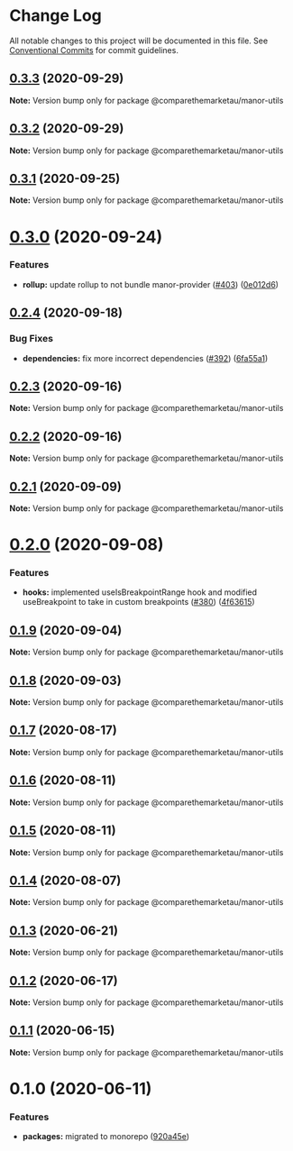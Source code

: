 # Change Log

All notable changes to this project will be documented in this file.
See [Conventional Commits](https://conventionalcommits.org) for commit guidelines.

## [0.3.3](https://github.com/comparethemarketau/manor-react/compare/@comparethemarketau/manor-utils@0.3.2...@comparethemarketau/manor-utils@0.3.3) (2020-09-29)

**Note:** Version bump only for package @comparethemarketau/manor-utils





## [0.3.2](https://github.com/comparethemarketau/manor-react/compare/@comparethemarketau/manor-utils@0.3.1...@comparethemarketau/manor-utils@0.3.2) (2020-09-29)

**Note:** Version bump only for package @comparethemarketau/manor-utils





## [0.3.1](https://github.com/comparethemarketau/manor-react/compare/@comparethemarketau/manor-utils@0.3.0...@comparethemarketau/manor-utils@0.3.1) (2020-09-25)

**Note:** Version bump only for package @comparethemarketau/manor-utils





# [0.3.0](https://github.com/comparethemarketau/manor-react/compare/@comparethemarketau/manor-utils@0.2.4...@comparethemarketau/manor-utils@0.3.0) (2020-09-24)


### Features

* **rollup:** update rollup to not bundle manor-provider ([#403](https://github.com/comparethemarketau/manor-react/issues/403)) ([0e012d6](https://github.com/comparethemarketau/manor-react/commit/0e012d6fbadcf0ec99857c22e148cacd6265b60a))





## [0.2.4](https://github.com/comparethemarketau/manor-react/compare/@comparethemarketau/manor-utils@0.2.3...@comparethemarketau/manor-utils@0.2.4) (2020-09-18)


### Bug Fixes

* **dependencies:** fix more incorrect dependencies ([#392](https://github.com/comparethemarketau/manor-react/issues/392)) ([6fa55a1](https://github.com/comparethemarketau/manor-react/commit/6fa55a11ba89125ccfe61385d9776e4185bff6f3))





## [0.2.3](https://github.com/comparethemarketau/manor-react/compare/@comparethemarketau/manor-utils@0.2.2...@comparethemarketau/manor-utils@0.2.3) (2020-09-16)

**Note:** Version bump only for package @comparethemarketau/manor-utils





## [0.2.2](https://github.com/comparethemarketau/manor-react/compare/@comparethemarketau/manor-utils@0.2.1...@comparethemarketau/manor-utils@0.2.2) (2020-09-16)

**Note:** Version bump only for package @comparethemarketau/manor-utils





## [0.2.1](https://github.com/comparethemarketau/manor-react/compare/@comparethemarketau/manor-utils@0.2.0...@comparethemarketau/manor-utils@0.2.1) (2020-09-09)

**Note:** Version bump only for package @comparethemarketau/manor-utils





# [0.2.0](https://github.com/comparethemarketau/manor-react/compare/@comparethemarketau/manor-utils@0.1.9...@comparethemarketau/manor-utils@0.2.0) (2020-09-08)


### Features

* **hooks:** implemented useIsBreakpointRange hook and modified useBreakpoint to take in custom breakpoints ([#380](https://github.com/comparethemarketau/manor-react/issues/380)) ([4f63615](https://github.com/comparethemarketau/manor-react/commit/4f63615999b3c2fcaf947bc6fa248e701f7f65f1))





## [0.1.9](https://github.com/comparethemarketau/manor-react/compare/@comparethemarketau/manor-utils@0.1.8...@comparethemarketau/manor-utils@0.1.9) (2020-09-04)

**Note:** Version bump only for package @comparethemarketau/manor-utils





## [0.1.8](https://github.com/comparethemarketau/manor-react/compare/@comparethemarketau/manor-utils@0.1.7...@comparethemarketau/manor-utils@0.1.8) (2020-09-03)

**Note:** Version bump only for package @comparethemarketau/manor-utils





## [0.1.7](https://github.com/comparethemarketau/manor-react/compare/@comparethemarketau/manor-utils@0.1.6...@comparethemarketau/manor-utils@0.1.7) (2020-08-17)

**Note:** Version bump only for package @comparethemarketau/manor-utils





## [0.1.6](https://github.com/comparethemarketau/manor-react/compare/@comparethemarketau/manor-utils@0.1.5...@comparethemarketau/manor-utils@0.1.6) (2020-08-11)

**Note:** Version bump only for package @comparethemarketau/manor-utils





## [0.1.5](https://github.com/comparethemarketau/manor-react/compare/@comparethemarketau/manor-utils@0.1.4...@comparethemarketau/manor-utils@0.1.5) (2020-08-11)

**Note:** Version bump only for package @comparethemarketau/manor-utils





## [0.1.4](https://github.com/comparethemarketau/manor-react/compare/@comparethemarketau/manor-utils@0.1.3...@comparethemarketau/manor-utils@0.1.4) (2020-08-07)

**Note:** Version bump only for package @comparethemarketau/manor-utils





## [0.1.3](https://github.com/comparethemarketau/manor-react/compare/@comparethemarketau/manor-utils@0.1.2...@comparethemarketau/manor-utils@0.1.3) (2020-06-21)

**Note:** Version bump only for package @comparethemarketau/manor-utils





## [0.1.2](https://github.com/comparethemarketau/manor-react/compare/@comparethemarketau/manor-utils@0.1.1...@comparethemarketau/manor-utils@0.1.2) (2020-06-17)

**Note:** Version bump only for package @comparethemarketau/manor-utils





## [0.1.1](https://github.com/comparethemarketau/manor-react/compare/@comparethemarketau/manor-utils@0.1.0...@comparethemarketau/manor-utils@0.1.1) (2020-06-15)

**Note:** Version bump only for package @comparethemarketau/manor-utils





# 0.1.0 (2020-06-11)


### Features

* **packages:** migrated to monorepo ([920a45e](https://github.com/comparethemarketau/manor-react/commit/920a45ec4b40a19de32f39f29693cbe1b1f314ae))
